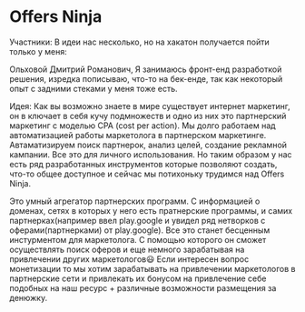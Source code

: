 # Offers Ninja

Участники:
В идеи нас несколько, но на хакатон получается пойти только у меня:

Ольховой Дмитрий Романович, Я занимаюсь фронт-енд разработкой решения, изредка пописываю, что-то на бек-енде, так как некоторый опыт с задними стеками у меня тоже есть.

Идея:
Как вы возможно знаете в мире существует интернет маркетинг, он в ключает в себя кучу подмножеств и одно из них это партнерский маркетинг с моделью CPA (cost per action). Мы долго работаем над автоматизацией работы маркетолога в партнерском маркетинге. Автаматизируем поиск партнерок, анализ целей, создание рекламной кампании. Все это для личного использования. Но таким образом у нас есть ряд разработанных инструментов которые позволяют создать, что-то общее доступное и сейчас мы потихоньку трудимся над Offers Ninja. 

Это умный агрегатор партнерских программ. С информацией о доменах, сетях в которых у него есть пратнерские программы, и самих партнерках(например ввел play.google и увидел ряд нетворков с оферами(партнерками) от play.google). Все это станет бесценным инстурментом для маркетолога. С помощью которого он сможет осуществлять поиск оферов и еще немного зарабатывая на привлечении других маркетологов😃 Если интересен вопрос монетизации то мы хотим зарабатывать на привлечении маркетологов в партнерские сети и привлекать их бонусом на привлечение себе подобных на наш ресурс + различные возможности размещения за денюжку.

